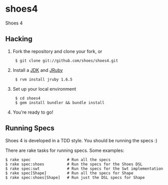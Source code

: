 shoes4
======

Shoes 4

Hacking
-------

1. Fork the repository and clone your fork, or

        $ git clone git://github.com/shoes/shoes4.git

2. Install a [JDK](http://www.oracle.com/technetwork/java/javase/downloads/) and [JRuby](http://jruby.org)

        $ rvm install jruby 1.6.5

3. Set up your local environment

        $ cd shoes4
        $ gem install bundler && bundle install

4. You're ready to go!

   
Running Specs
-------------

Shoes 4 is developed in a TDD style. You should be running the specs :)

There are rake tasks for running specs. Some examples:

    $ rake spec                # Run all the specs
    $ rake spec:shoes          # Run the specs for the Shoes DSL
    $ rake spec:swt            # Run the specs for the Swt implementation
    $ rake spec[Shape]         # Run all the specs for Shape
    $ rake spec:shoes[Shape]   # Run just the DSL specs for Shape
